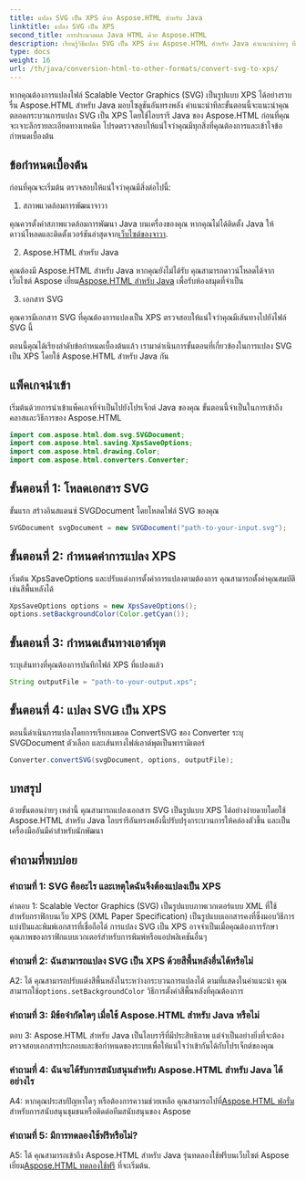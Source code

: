 ```yaml
---
title: แปลง SVG เป็น XPS ด้วย Aspose.HTML สำหรับ Java
linktitle: แปลง SVG เป็น XPS
second_title: การประมวลผล Java HTML ด้วย Aspose.HTML
description: เรียนรู้วิธีแปลง SVG เป็น XPS ด้วย Aspose.HTML สำหรับ Java คำแนะนำง่ายๆ ทีละขั้นตอนสำหรับการแปลงที่ราบรื่น
type: docs
weight: 16
url: /th/java/conversion-html-to-other-formats/convert-svg-to-xps/
---
```


หากคุณต้องการแปลงไฟล์ Scalable Vector Graphics (SVG) เป็นรูปแบบ XPS ได้อย่างราบรื่น Aspose.HTML สำหรับ Java มอบโซลูชันอันทรงพลัง คำแนะนำทีละขั้นตอนนี้จะแนะนำคุณตลอดกระบวนการแปลง SVG เป็น XPS โดยใช้ไลบรารี Java ของ Aspose.HTML ก่อนที่คุณจะเจาะลึกรายละเอียดทางเทคนิค โปรดตรวจสอบให้แน่ใจว่าคุณมีทุกสิ่งที่คุณต้องการและเข้าใจข้อกำหนดเบื้องต้น

## ข้อกำหนดเบื้องต้น

ก่อนที่คุณจะเริ่มต้น ตรวจสอบให้แน่ใจว่าคุณมีสิ่งต่อไปนี้:

1. สภาพแวดล้อมการพัฒนาจาวา

 คุณควรตั้งค่าสภาพแวดล้อมการพัฒนา Java บนเครื่องของคุณ หากคุณไม่ได้ติดตั้ง Java ให้ดาวน์โหลดและติดตั้งเวอร์ชันล่าสุดจาก[เว็บไซต์ของจาวา](https://www.oracle.com/java/technologies/javase-downloads.html).

2. Aspose.HTML สำหรับ Java

คุณต้องมี Aspose.HTML สำหรับ Java หากคุณยังไม่ได้รับ คุณสามารถดาวน์โหลดได้จากเว็บไซต์ Aspose เยี่ยม[Aspose.HTML สำหรับ Java](https://releases.aspose.com/html/java/) เพื่อรับห้องสมุดที่จำเป็น

3. เอกสาร SVG

คุณควรมีเอกสาร SVG ที่คุณต้องการแปลงเป็น XPS ตรวจสอบให้แน่ใจว่าคุณมีเส้นทางไปยังไฟล์ SVG นี้

ตอนนี้คุณได้เรียงลำดับข้อกำหนดเบื้องต้นแล้ว เรามาดำเนินการขั้นตอนที่เกี่ยวข้องในการแปลง SVG เป็น XPS โดยใช้ Aspose.HTML สำหรับ Java กัน

## แพ็คเกจนำเข้า

เริ่มต้นด้วยการนำเข้าแพ็คเกจที่จำเป็นไปยังโปรเจ็กต์ Java ของคุณ ขั้นตอนนี้จำเป็นในการเข้าถึงคลาสและวิธีการของ Aspose.HTML

```java
import com.aspose.html.dom.svg.SVGDocument;
import com.aspose.html.saving.XpsSaveOptions;
import com.aspose.html.drawing.Color;
import com.aspose.html.converters.Converter;
```

## ขั้นตอนที่ 1: โหลดเอกสาร SVG

ขั้นแรก สร้างอินสแตนซ์ SVGDocument โดยโหลดไฟล์ SVG ของคุณ

```java
SVGDocument svgDocument = new SVGDocument("path-to-your-input.svg");
```

## ขั้นตอนที่ 2: กำหนดค่าการแปลง XPS

เริ่มต้น XpsSaveOptions และปรับแต่งการตั้งค่าการแปลงตามต้องการ คุณสามารถตั้งค่าคุณสมบัติเช่นสีพื้นหลังได้

```java
XpsSaveOptions options = new XpsSaveOptions();
options.setBackgroundColor(Color.getCyan());
```

## ขั้นตอนที่ 3: กำหนดเส้นทางเอาต์พุต

ระบุเส้นทางที่คุณต้องการบันทึกไฟล์ XPS ที่แปลงแล้ว

```java
String outputFile = "path-to-your-output.xps";
```

## ขั้นตอนที่ 4: แปลง SVG เป็น XPS

ตอนนี้ดำเนินการแปลงโดยการเรียกเมธอด ConvertSVG ของ Converter ระบุ SVGDocument ตัวเลือก และเส้นทางไฟล์เอาต์พุตเป็นพารามิเตอร์

```java
Converter.convertSVG(svgDocument, options, outputFile);
```

## บทสรุป

ด้วยขั้นตอนง่ายๆ เหล่านี้ คุณสามารถแปลงเอกสาร SVG เป็นรูปแบบ XPS ได้อย่างง่ายดายโดยใช้ Aspose.HTML สำหรับ Java ไลบรารีอันทรงพลังนี้ปรับปรุงกระบวนการให้คล่องตัวขึ้น และเป็นเครื่องมืออันมีค่าสำหรับนักพัฒนา

## คำถามที่พบบ่อย

### คำถามที่ 1: SVG คืออะไร และเหตุใดฉันจึงต้องแปลงเป็น XPS

คำตอบ 1: Scalable Vector Graphics (SVG) เป็นรูปแบบภาพเวกเตอร์แบบ XML ที่ใช้สำหรับกราฟิกบนเว็บ XPS (XML Paper Specification) เป็นรูปแบบเอกสารคงที่ซึ่งมอบวิธีการแบ่งปันและพิมพ์เอกสารที่เชื่อถือได้ การแปลง SVG เป็น XPS อาจจำเป็นเมื่อคุณต้องการรักษาคุณภาพของกราฟิกแบบเวกเตอร์สำหรับการพิมพ์หรือแอปพลิเคชันอื่นๆ

### คำถามที่ 2: ฉันสามารถแปลง SVG เป็น XPS ด้วยสีพื้นหลังอื่นได้หรือไม่

 A2: ได้ คุณสามารถปรับแต่งสีพื้นหลังในระหว่างกระบวนการแปลงได้ ตามที่แสดงในคำแนะนำ คุณสามารถใช้`options.setBackgroundColor` วิธีการตั้งค่าสีพื้นหลังที่คุณต้องการ

### คำถามที่ 3: มีข้อจำกัดใดๆ เมื่อใช้ Aspose.HTML สำหรับ Java หรือไม่

ตอบ 3: Aspose.HTML สำหรับ Java เป็นไลบรารีที่มีประสิทธิภาพ แต่จำเป็นอย่างยิ่งที่จะต้องตรวจสอบเอกสารประกอบและข้อกำหนดของระบบเพื่อให้แน่ใจว่าเข้ากันได้กับโปรเจ็กต์ของคุณ

### คำถามที่ 4: ฉันจะได้รับการสนับสนุนสำหรับ Aspose.HTML สำหรับ Java ได้อย่างไร

 A4: หากคุณประสบปัญหาใดๆ หรือต้องการความช่วยเหลือ คุณสามารถไปที่[Aspose.HTML ฟอรั่ม](https://forum.aspose.com/) สำหรับการสนับสนุนชุมชนหรือติดต่อทีมสนับสนุนของ Aspose

### คำถามที่ 5: มีการทดลองใช้ฟรีหรือไม่?

 A5: ได้ คุณสามารถเข้าถึง Aspose.HTML สำหรับ Java รุ่นทดลองใช้ฟรีบนเว็บไซต์ Aspose เยี่ยม[Aspose.HTML ทดลองใช้ฟรี](https://releases.aspose.com/) ที่จะเริ่มต้น.
